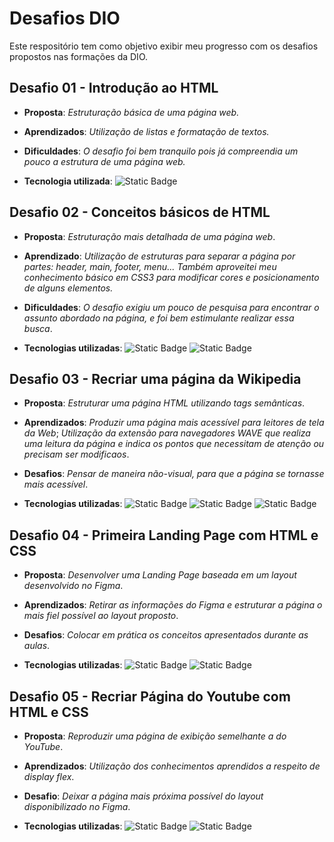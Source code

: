 # Desafios DIO

Este respositório tem como objetivo exibir meu progresso com os desafios propostos nas formações da DIO.

## Desafio 01 - Introdução ao HTML
- **Proposta**: *Estruturação básica de uma página web.*

- **Aprendizados**: *Utilização de listas e formatação de textos.*

- **Dificuldades**: *O desafio foi bem tranquilo pois já compreendia um pouco a estrutura de uma página web.*

- **Tecnologia utilizada**: ![Static Badge](https://img.shields.io/badge/HTML5-orange)

## Desafio 02 - Conceitos básicos de HTML

- **Proposta**: *Estruturação mais detalhada de uma página web*.

- **Aprendizado**: *Utilização de estruturas para separar a página por partes: header, main, footer, menu... Também aproveitei meu conhecimento básico em CSS3 para modificar cores e posicionamento de alguns elementos.*

- **Dificuldades**: *O desafio exigiu um pouco de pesquisa para encontrar o assunto abordado na página, e foi bem estimulante realizar essa busca*.

- **Tecnologias utilizadas**: ![Static Badge](https://img.shields.io/badge/HTML5-orange) ![Static Badge](https://img.shields.io/badge/CSS3-blue)

## Desafio 03 - Recriar uma página da Wikipedia

- **Proposta**: *Estruturar uma página HTML utilizando tags semânticas*.

- **Aprendizados**: *Produzir uma página mais acessível para leitores de tela da Web*; *Utilização da extensão para navegadores WAVE que realiza uma leitura da página e indica os pontos que necessitam de atenção ou precisam ser modificaos*.

- **Desafios**: *Pensar de maneira não-visual, para que a página se tornasse mais acessível*.

- **Tecnologias utilizadas**: ![Static Badge](https://img.shields.io/badge/HTML5-orange) ![Static Badge](https://img.shields.io/badge/CSS3-blue) ![Static Badge](https://img.shields.io/badge/WAVE-gray)

## Desafio 04 - Primeira Landing Page com HTML e CSS

- **Proposta**: *Desenvolver uma Landing Page baseada em um layout desenvolvido no Figma*.

- **Aprendizados**: *Retirar as informações do Figma e estruturar a página o mais fiel possível ao layout proposto*.

- **Desafios**: *Colocar em prática os conceitos apresentados durante as aulas*.

- **Tecnologias utilizadas**: ![Static Badge](https://img.shields.io/badge/HTML5-orange) ![Static Badge](https://img.shields.io/badge/CSS3-blue)

## Desafio 05 - Recriar Página do Youtube com HTML e CSS

- **Proposta**: *Reproduzir uma página de exibição semelhante a do YouTube*.

- **Aprendizados**: *Utilização dos conhecimentos aprendidos a respeito de display flex*.

- **Desafio**: *Deixar a página mais próxima possível do layout disponibilizado no Figma*.

- **Tecnologias utilizadas**: ![Static Badge](https://img.shields.io/badge/HTML5-orange) ![Static Badge](https://img.shields.io/badge/CSS3-blue)

